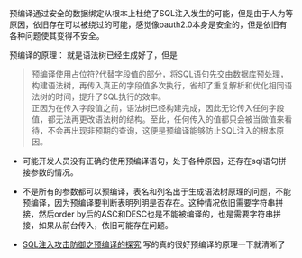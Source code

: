 预编译通过安全的数据绑定从根本上杜绝了SQL注入发生的可能，但是由于人为等原因，依旧存在可以被绕过的可能，感觉像oauth2.0本身是安全的，但是依旧有各种问题使其变得不安全。

预编译的原理：
就是语法树已经生成好了，但是
> 	预编译使用占位符?代替字段值的部分，将SQL语句先交由数据库预处理，构建语法树，再传入真正的字段值多次执行，省却了重复解析和优化相同语法树的时间，提升了SQL执行的效率。  
	正因为在传入字段值之前，语法树已经构建完成，因此无论传入任何字段值，都无法再更改语法树的结构。至此，任何传入的值都只会被当做值来看待，不会再出现非预期的查询，这便是预编译能够防止SQL注入的根本原因。

- 可能开发人员没有正确的使用预编译语句，处于各种原因，还存在sql语句拼接参数的情况。
- 不是所有的参数都可以预编译，表名和列名出于生成语法树原理的问题，不能预编译，因为预编译要判断表明列明是否存在。这种情况依旧需要字符串拼接，然后order by后的ASC和DESC也是不能被编译的，也是需要字符串拼接，如果从前台传入，依旧可能存在问题。


- [SQL注入攻击防御之预编译的探究](https://cloud.tencent.com/developer/news/378220) 写的真的很好预编译的原理一下就清晰了